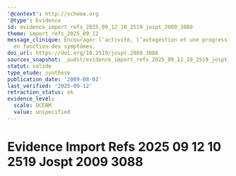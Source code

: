 ```yaml
---
'@context': http://schema.org
'@type': Evidence
id: evidence_import_refs_2025_09_12_10_2519_jospt_2009_3088
theme: import_refs_2025_09_12
message_clinique: Encourager l’activité, l’autogestion et une progression graduée
  en fonction des symptômes.
doi_url: https://doi.org/10.2519/jospt.2009.3088
sources_snapshot: _audit/evidence_import_refs_2025_09_12_10_2519_jospt_2009_3088.json
statut: valide
type_etude: synthese
publication_date: '2009-08-01'
last_verified: '2025-09-12'
retraction_status: ok
evidence_level:
  scale: OCEBM
  value: unspecified
---
```

# Evidence Import Refs 2025 09 12 10 2519 Jospt 2009 3088

